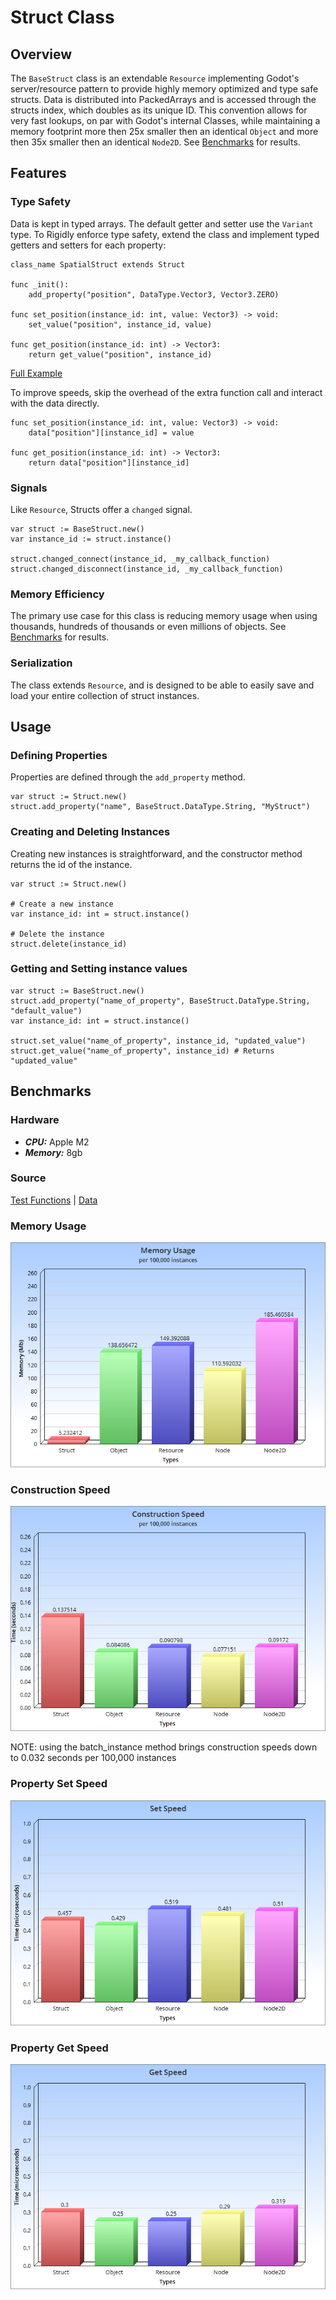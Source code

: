# Struct Class

## Overview

The `BaseStruct` class is an extendable `Resource` implementing Godot's server/resource pattern to provide highly memory optimized and type safe structs. Data is distributed into <Type>PackedArrays and is accessed through the structs index, which doubles as its unique ID. This convention allows for very fast lookups, on par with Godot's internal Classes, while maintaining a memory footprint more then 25x smaller then an identical `Object` and more then 35x smaller then an identical `Node2D`. See [Benchmarks](#benchmarks) for results.

## Features

### Type Safety
Data is kept in typed arrays. The default getter and setter use the `Variant` type. To Rigidly enforce type safety, extend the class and implement typed getters and setters for each property:
```
class_name SpatialStruct extends Struct

func _init():
    add_property("position", DataType.Vector3, Vector3.ZERO)

func set_position(instance_id: int, value: Vector3) -> void:
    set_value("position", instance_id, value)

func get_position(instance_id: int) -> Vector3:
    return get_value("position", instance_id)
```
[Full Example](test/example_struct.gd)

To improve speeds, skip the overhead of the extra function call and interact with the data directly.
```
func set_position(instance_id: int, value: Vector3) -> void:
    data["position"][instance_id] = value

func get_position(instance_id: int) -> Vector3:
    return data["position"][instance_id]
```

### Signals
Like `Resource`, Structs offer a `changed` signal.
```
var struct := BaseStruct.new()
var instance_id := struct.instance()

struct.changed_connect(instance_id, _my_callback_function)
struct.changed_disconnect(instance_id, _my_callback_function)
```

### Memory Efficiency
The primary use case for this class is reducing memory usage when using thousands, hundreds of thousands or even millions of objects. See [Benchmarks](#benchmarks) for results.

### Serialization
The class extends `Resource`, and is designed to be able to easily save and load your entire collection of struct instances.

## Usage

### Defining Properties
Properties are defined through the `add_property` method.
```
var struct := Struct.new()
struct.add_property("name", BaseStruct.DataType.String, "MyStruct")
```

### Creating and Deleting Instances
Creating new instances is straightforward, and the constructor method returns the id of the instance.
```
var struct := Struct.new()

# Create a new instance
var instance_id: int = struct.instance()

# Delete the instance
struct.delete(instance_id)
```

### Getting and Setting instance values
```
var struct := BaseStruct.new()
struct.add_property("name_of_property", BaseStruct.DataType.String, "default_value")
var instance_id: int = struct.instance()

struct.set_value("name_of_property", instance_id, "updated_value")
struct.get_value("name_of_property", instance_id) # Returns "updated_value"
```

## Benchmarks

### Hardware
- ***CPU:*** Apple M2
- ***Memory:*** 8gb

### Source
[Test Functions](test/test.gd) | [Data](test/benchmarks.txt)

### Memory Usage
![Memory Usage per 100k instances](test/Memory100k.png)

### Construction Speed
![Construction Speed per 100k instances](test/Construction100k.png)

NOTE: using the batch_instance method brings construction speeds down to 0.032 seconds per 100,000 instances

### Property Set Speed
![Property Set Speed](test/SetSpeed.png)

### Property Get Speed
![Property Get Speed](test/GetSpeed.png)
